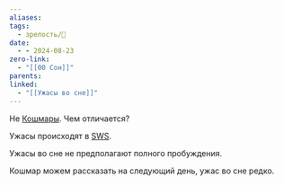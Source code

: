 ```yaml
---
aliases: 
tags:
  - зрелость/🌱
date:
  - - 2024-08-23
zero-link:
  - "[[00 Сон]]"
parents: 
linked:
  - "[[Ужасы во сне]]"
---
```

Не [Кошмары](Кошмар.md). Чем отличается?

Ужасы происходят в [SWS](Глубокая%20фаза%20сна.md).

Ужасы во сне не предполагают полного пробуждения.

Кошмар можем рассказать на следующий день, ужас во сне редко.